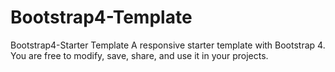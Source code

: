 # Bootstrap4-Template
Bootstrap4-Starter Template
A responsive starter template with Bootstrap 4. You are free to modify, save, share, and use it in your projects.
